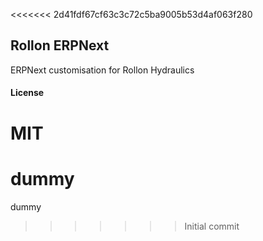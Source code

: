 <<<<<<< 2d41fdf67cf63c3c72c5ba9005b53d4af063f280
## Rollon ERPNext

ERPNext customisation for Rollon Hydraulics

#### License

MIT
=======
# dummy
dummy
>>>>>>> Initial commit

